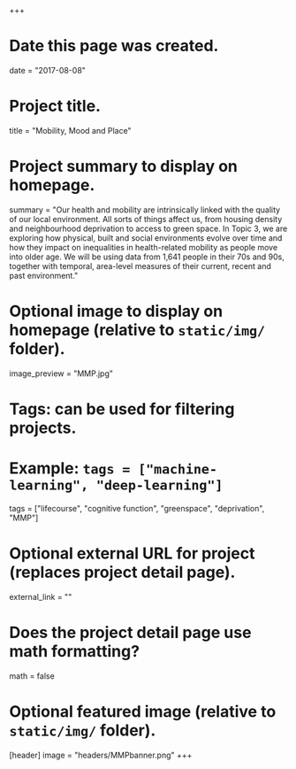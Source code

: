 +++
# Date this page was created.
date = "2017-08-08"

# Project title.
title = "Mobility, Mood and Place"

# Project summary to display on homepage.
summary = "Our health and mobility are intrinsically linked with the quality of our local environment. All sorts of things affect us, from housing density and neighbourhood deprivation to access to green space. In Topic 3, we are exploring how physical, built and social environments evolve over time and how they impact on inequalities in health-related mobility as people move into older age. We will be using data from 1,641 people in their 70s and 90s, together with temporal, area-level measures of their current, recent and past environment."

# Optional image to display on homepage (relative to `static/img/` folder).
image_preview = "MMP.jpg"

# Tags: can be used for filtering projects.
# Example: `tags = ["machine-learning", "deep-learning"]`
tags = ["lifecourse", "cognitive function", "greenspace", "deprivation", "MMP"]

# Optional external URL for project (replaces project detail page).
external_link = ""

# Does the project detail page use math formatting?
math = false

# Optional featured image (relative to `static/img/` folder).
[header]
image = "headers/MMPbanner.png"
+++

